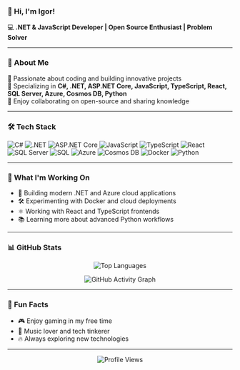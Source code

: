 ### 👋 Hi, I'm Igor!

💻 **.NET & JavaScript Developer | Open Source Enthusiast | Problem Solver**

---

### 🧭 About Me
🔹 Passionate about coding and building innovative projects  
🔹 Specializing in **C#, .NET, ASP.NET Core, JavaScript, TypeScript, React, SQL Server, Azure, Cosmos DB, Python**  
🔹 Enjoy collaborating on open-source and sharing knowledge  

---

### 🛠️ Tech Stack
![C#](https://img.shields.io/badge/-CSharp-239120?style=flat&logo=csharp&logoColor=white)
![.NET](https://img.shields.io/badge/-.NET-512BD4?style=flat&logo=dotnet&logoColor=white)
![ASP.NET Core](https://img.shields.io/badge/-ASP.NET%20Core-512BD4?style=flat&logo=dotnet&logoColor=white)
![JavaScript](https://img.shields.io/badge/-JavaScript-F7DF1E?style=flat&logo=javascript&logoColor=black)
![TypeScript](https://img.shields.io/badge/-TypeScript-3178C6?style=flat&logo=typescript&logoColor=white)
![React](https://img.shields.io/badge/-React-20232A?style=flat&logo=react&logoColor=61DAFB)
![SQL Server](https://img.shields.io/badge/-SQL%20Server-CC2927?style=flat&logo=microsoftsqlserver&logoColor=white)
![SQL](https://img.shields.io/badge/-SQL-4479A1?style=flat&logo=mysql&logoColor=white)
![Azure](https://img.shields.io/badge/-Azure-0078D4?style=flat&logo=microsoftazure&logoColor=white)
![Cosmos DB](https://img.shields.io/badge/-Cosmos%20DB-0078D4?style=flat&logo=azurecosmosdb&logoColor=white)
![Docker](https://img.shields.io/badge/-Docker-2496ED?style=flat&logo=docker&logoColor=white)
![Python](https://img.shields.io/badge/-Python-3776AB?style=flat&logo=python&logoColor=white)

---

### 🚀 What I'm Working On
- 🧩 Building modern .NET and Azure cloud applications
- 🛠️ Experimenting with Docker and cloud deployments
- ⚛️ Working with React and TypeScript frontends
- 📚 Learning more about advanced Python workflows

---

### 📊 GitHub Stats
<p align="center">
  <img src="https://github-readme-stats.vercel.app/api/top-langs/?username=igorksk&layout=compact&theme=radical" alt="Top Languages">
</p>
<p align="center">
  <img src="https://github-readme-activity-graph.vercel.app/graph?username=igorksk&theme=react-dark" alt="GitHub Activity Graph">
</p>

---

### 🎯 Fun Facts
- 🎮 Enjoy gaming in my free time
- 🎵 Music lover and tech tinkerer
- 🔥 Always exploring new technologies

---

<p align="center">
  <img src="https://komarev.com/ghpvc/?username=igorksk&style=flat&color=blue" alt="Profile Views">
</p>

